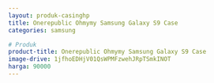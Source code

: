 ```yaml
---
layout: produk-casinghp
title: Onerepublic Ohmymy Samsung Galaxy S9 Case
categories: samsung

# Produk
product-title: Onerepublic Ohmymy Samsung Galaxy S9 Case
image-drive: 1jfhoEDHjV01QsWPMFzwehJRpTSmkINOT
harga: 90000
---
```

